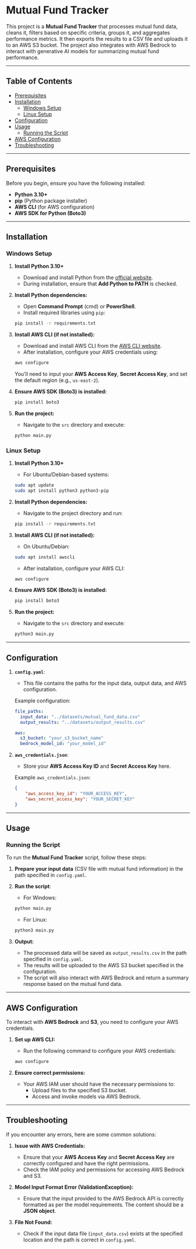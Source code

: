 # Mutual Fund Tracker

This project is a **Mutual Fund Tracker** that processes mutual fund data, cleans it, filters based on specific criteria, groups it, and aggregates performance metrics. It then exports the results to a CSV file and uploads it to an AWS S3 bucket. The project also integrates with AWS Bedrock to interact with generative AI models for summarizing mutual fund performance.

---

## Table of Contents
- [Prerequisites](#prerequisites)
- [Installation](#installation)
  - [Windows Setup](#windows-setup)
  - [Linux Setup](#linux-setup)
- [Configuration](#configuration)
- [Usage](#usage)
  - [Running the Script](#running-the-script)
- [AWS Configuration](#aws-configuration)
- [Troubleshooting](#troubleshooting)

---

## Prerequisites

Before you begin, ensure you have the following installed:

- **Python 3.10+**
- **pip** (Python package installer)
- **AWS CLI** (for AWS configuration)
- **AWS SDK for Python (Boto3)**

---

## Installation

### Windows Setup

1. **Install Python 3.10+**
   - Download and install Python from the [official website](https://www.python.org/downloads/).
   - During installation, ensure that **Add Python to PATH** is checked.

2. **Install Python dependencies:**
   - Open **Command Prompt** (cmd) or **PowerShell**.
   - Install required libraries using `pip`:
   
   ```bash
   pip install -r requirements.txt
   ```

3. **Install AWS CLI (if not installed):**
   - Download and install AWS CLI from the [AWS CLI website](https://aws.amazon.com/cli/).
   - After installation, configure your AWS credentials using:
   
   ```bash
   aws configure
   ```

   You’ll need to input your **AWS Access Key**, **Secret Access Key**, and set the default region (e.g., `us-east-2`).

4. **Ensure AWS SDK (Boto3) is installed:**
   ```bash
   pip install boto3
   ```

5. **Run the project:**
   - Navigate to the `src` directory and execute:
   
   ```bash
   python main.py
   ```

### Linux Setup

1. **Install Python 3.10+**
   - For Ubuntu/Debian-based systems:
   
   ```bash
   sudo apt update
   sudo apt install python3 python3-pip
   ```

2. **Install Python dependencies:**
   - Navigate to the project directory and run:
   
   ```bash
   pip install -r requirements.txt
   ```

3. **Install AWS CLI (if not installed):**
   - On Ubuntu/Debian:
   
   ```bash
   sudo apt install awscli
   ```

   - After installation, configure your AWS CLI:
   
   ```bash
   aws configure
   ```

4. **Ensure AWS SDK (Boto3) is installed:**
   ```bash
   pip install boto3
   ```

5. **Run the project:**
   - Navigate to the `src` directory and execute:
   
   ```bash
   python3 main.py
   ```

---

## Configuration

1. **`config.yaml`**:
   - This file contains the paths for the input data, output data, and AWS configuration.
   
   Example configuration:
   
   ```yaml
   file_paths:
     input_data: "../datasets/mutual_fund_data.csv"
     output_results: "../datasets/output_results.csv"
   
   aws:
     s3_bucket: "your_s3_bucket_name"
     bedrock_model_id: "your_model_id"
   ```

2. **`aws_credentials.json`**:
   - Store your **AWS Access Key ID** and **Secret Access Key** here.
   
   Example `aws_credentials.json`:
   
   ```json
   {
       "aws_access_key_id": "YOUR_ACCESS_KEY",
       "aws_secret_access_key": "YOUR_SECRET_KEY"
   }
   ```

---

## Usage

### Running the Script

To run the **Mutual Fund Tracker** script, follow these steps:

1. **Prepare your input data** (CSV file with mutual fund information) in the path specified in `config.yaml`.
2. **Run the script**:
   - For Windows:

   ```bash
   python main.py
   ```

   - For Linux:

   ```bash
   python3 main.py
   ```

3. **Output:**
   - The processed data will be saved as `output_results.csv` in the path specified in `config.yaml`.
   - The results will be uploaded to the AWS S3 bucket specified in the configuration.
   - The script will also interact with AWS Bedrock and return a summary response based on the mutual fund data.

---

## AWS Configuration

To interact with **AWS Bedrock** and **S3**, you need to configure your AWS credentials.

1. **Set up AWS CLI:**
   - Run the following command to configure your AWS credentials:
   
   ```bash
   aws configure
   ```

2. **Ensure correct permissions:**
   - Your AWS IAM user should have the necessary permissions to:
     - Upload files to the specified S3 bucket.
     - Access and invoke models via AWS Bedrock.

---

## Troubleshooting

If you encounter any errors, here are some common solutions:

1. **Issue with AWS Credentials:**
   - Ensure that your **AWS Access Key** and **Secret Access Key** are correctly configured and have the right permissions.
   - Check the IAM policy and permissions for accessing AWS Bedrock and S3.

2. **Model Input Format Error (ValidationException):**
   - Ensure that the input provided to the AWS Bedrock API is correctly formatted as per the model requirements. The content should be a **JSON object**.

3. **File Not Found:**
   - Check if the input data file (`input_data.csv`) exists at the specified location and the path is correct in `config.yaml`.
